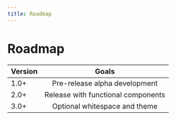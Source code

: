 ```yaml
---
title: Roadmap
---
```


# Roadmap

| Version        | Goals          |
| -------------- |:--------------:|
| 1.0+           | Pre-release alpha development           |
| 2.0+           | Release with functional components      |
| 3.0+           | Optional whitespace and theme           |